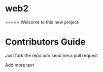 # web2
=====
Welcome to this new project.

Contributors Guide
===================
Just  fork the repo adn send me a pull request

Add more text
